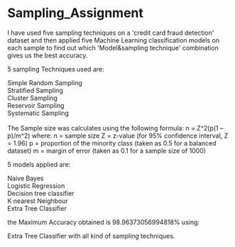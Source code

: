 # Sampling_Assignment
 I have used five sampling techniques on a 'credit card fraud detection' dataset and then applied five Machine Learning classification models on each sample to find out which 'Model&sampling technique' combination gives us the best accuracy.

5 sampling Techniques used are:

Simple Random Sampling \
Stratified Sampling\
Cluster Sampling\
Reservoir Sampling\
Systematic Sampling\
\
The Sample size was calculates using the following formula: n = Z^2(p(1 – p)/m^2) where: n = sample size Z = z-value (for 95% confidence interval, Z = 1.96) p = proportion of the minority class (taken as 0.5 for a balanced dataset) m = margin of error (taken as 0.1 for a sample size of 1000)

 5 models applied are:

Naive Bayes\
Logistic Regression\
Decision tree classifier \
K nearest Neighbour\
Extra Tree Classifier 


 the Maximum Accuracy obtained is  98.96373056994818% using:

Extra Tree Classifier with all kind of sampling techniques.

